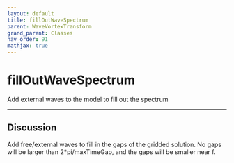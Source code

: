 ```yaml
---
layout: default
title: fillOutWaveSpectrum
parent: WaveVortexTransform
grand_parent: Classes
nav_order: 91
mathjax: true
---
```


#  fillOutWaveSpectrum

Add external waves to the model to fill out the spectrum


---

## Discussion

  Add free/external waves to fill in the gaps of the gridded
  solution. No gaps will be larger than 2*pi/maxTimeGap, and
  the gaps will be smaller near f.
 
  
